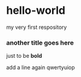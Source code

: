 # hello-world
my very first respository

### another title goes here
just to be **bold**

add a line again
qwertyuiop